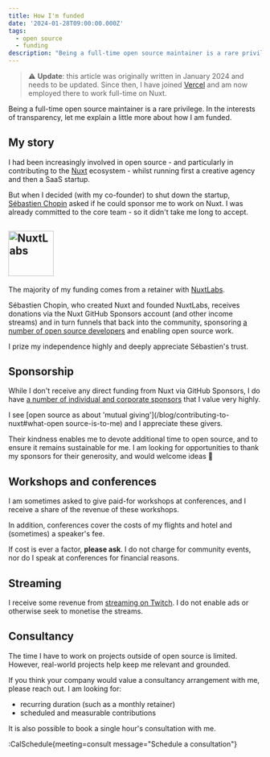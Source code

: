 ```yaml
---
title: How I'm funded
date: '2024-01-28T09:00:00.000Z'
tags:
  - open source
  - funding
description: "Being a full-time open source maintainer is a rare privilege. In the interests of transparency, let me explain a little more about how I am funded."
---
```


<!-- TODO: rewrite article to reflect current status -->

> ⚠️ **Update**: this article was originally written in January 2024 and needs to be updated. Since then, I have joined [Vercel](https://vercel.com) and am now employed there to work full-time on Nuxt.

Being a full-time open source maintainer is a rare privilege. In the interests of transparency, let me explain a little more about how I am funded.

## My story

I had been increasingly involved in open source - and particularly in contributing to the [Nuxt](https://nuxt.com/) ecosystem - whilst running first a creative agency and then a SaaS startup.

But when I decided (with my co-founder) to shut down the startup, [Sébastien Chopin](https://atinux.com/) asked if he could sponsor me to work on Nuxt. I was already committed to the core team - so it didn't take me long to accept.

<h2 id="nuxtlabs" class="mb-1"><img src="/img/work/nuxtlabs.svg" alt="NuxtLabs" width="90"></h2>

The majority of my funding comes from a retainer with [NuxtLabs](https://nuxtlabs.com).

Sébastien Chopin, who created Nuxt and founded NuxtLabs, receives donations via the Nuxt GitHub Sponsors account (and other income streams) and in turn funnels that back into the community, sponsoring [a number of open source developers](https://github.com/orgs/nuxtlabs/sponsoring) and enabling open source work.

I prize my independence highly and deeply appreciate Sébastien's trust.

## Sponsorship

While I don't receive any direct funding from Nuxt via GitHub Sponsors, I do have [a number of individual and corporate sponsors](https://github.com/sponsors/danielroe) that I value very highly.

I see [open source as about 'mutual giving'](/blog/contributing-to-nuxt#what-open source-is-to-me) and I appreciate these givers.

<!-- TODO: sponsor carousel -->

Their kindness enables me to devote additional time to open source, and to ensure it remains sustainable for me. I am looking for opportunities to thank my sponsors for their generosity, and would welcome ideas 🙏

## Workshops and conferences

I am sometimes asked to give paid-for workshops at conferences, and I receive a share of the revenue of these workshops.

In addition, conferences cover the costs of my flights and hotel and (sometimes) a speaker's fee.

If cost is ever a factor, **please ask**. I do not charge for community events, nor do I speak at conferences for financial reasons.

## Streaming

I receive some revenue from [streaming on Twitch](https://www.twitch.tv/danielroe). I do not enable ads or otherwise seek to monetise the streams.

## Consultancy

The time I have to work on projects outside of open source is limited. However, real-world projects help keep me relevant and grounded.

If you think your company would value a consultancy arrangement with me, please reach out. I am looking for:

- recurring duration (such as a monthly retainer)
- scheduled and measurable contributions

It is also possible to book a single hour's consultation with me.

:CalSchedule{meeting=consult message="Schedule a consultation"}
